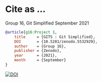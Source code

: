 # Cite as ...

Group 16,
Git Simplified
September 2021

```bibtex
@article{g16:Project 1,
	title 	  = {GITS : Git Simplified},
	DOI 	  = {10.5281/zenodo.5532929},
	author    = {Group 16},
	publisher = {Zenodo},
	year      = {2021},
	month     = {September}
}
```
[![DOI](https://zenodo.org/badge/DOI/10.5281/zenodo.5532929.svg)](https://doi.org/10.5281/zenodo.5532929)
